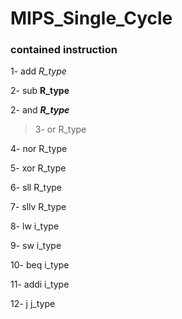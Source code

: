 # MIPS_Single_Cycle


### contained instruction

1- add       _R_type_

2- sub       **R_type**

2- and       ___R_type___

>3- or       R_type

4- nor       R_type

5- xor       R_type

6- sll       R_type

7- sllv      R_type

8- lw        i_type

9- sw        i_type

10- beq      i_type

11- addi     i_type

12- j        j_type



